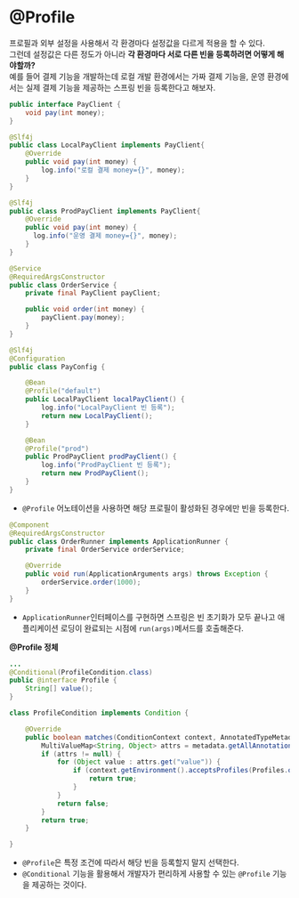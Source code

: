 # @Profile

프로필과 외부 설정을 사용해서 각 환경마다 설정값을 다르게 적용을 할 수 있다.<br>
그런데 설정값은 다른 정도가 아니라 **각 환경마다 서로 다른 빈을 등록하려면 어떻게 해야할까?**<br>
예를 들어 결제 기능을 개발하는데 로컬 개발 환경에서는 가짜 결제 기능을, 운영 환경에서는 실제 결제 기능을 제공하는 스프링 빈을 등록한다고 해보자.

```java
public interface PayClient {
    void pay(int money);
}
```
```java
@Slf4j
public class LocalPayClient implements PayClient{
    @Override
    public void pay(int money) {
        log.info("로컬 결제 money={}", money);
    }
}
```
```java
@Slf4j
public class ProdPayClient implements PayClient{
    @Override
    public void pay(int money) {
      log.info("운영 결제 money={}", money);
    }
}
```
```java
@Service
@RequiredArgsConstructor
public class OrderService {
    private final PayClient payClient;

    public void order(int money) {
        payClient.pay(money);
    }
}
```
```java
@Slf4j
@Configuration
public class PayConfig {

    @Bean
    @Profile("default")
    public LocalPayClient localPayClient() {
        log.info("LocalPayClient 빈 등록");
        return new LocalPayClient();
    }

    @Bean
    @Profile("prod")
    public ProdPayClient prodPayClient() {
        log.info("ProdPayClient 빈 등록");
        return new ProdPayClient();
    }
}
```
- `@Profile` 어노테이션을 사용하면 해당 프로필이 활성화된 경우에만 빈을 등록한다.

```java
@Component
@RequiredArgsConstructor
public class OrderRunner implements ApplicationRunner {
    private final OrderService orderService;

    @Override
    public void run(ApplicationArguments args) throws Exception {
        orderService.order(1000);
    }
}
```
- `ApplicationRunner`인터페이스를 구현하면 스프링은 빈 초기화가 모두 끝나고 애플리케이션 로딩이 완료되는 시점에 `run(args)`메서드를 호출해준다.

**@Profile 정체**
```java
...
@Conditional(ProfileCondition.class)
public @interface Profile {
	String[] value();
}

class ProfileCondition implements Condition {

    @Override
    public boolean matches(ConditionContext context, AnnotatedTypeMetadata metadata) {
        MultiValueMap<String, Object> attrs = metadata.getAllAnnotationAttributes(Profile.class.getName());
        if (attrs != null) {
            for (Object value : attrs.get("value")) {
                if (context.getEnvironment().acceptsProfiles(Profiles.of((String[]) value))) {
                    return true;
                }
            }
            return false;
        }
        return true;
    }

}
```
- `@Profile`은 특정 조건에 따라서 해당 빈을 등록할지 말지 선택한다.
- `@Conditional` 기능을 활용해서 개발자가 편리하게 사용할 수 있는 `@Profile` 기능을 제공하는 것이다.